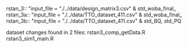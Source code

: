 
rstan_3::   "input_file = "./../data/design_matrix3.csv" & std_woba_final_
rstan_3a::  "input_file = "./../data/TTO_dataset_411.csv" & std_woba_final_ 
rstan_3b::  "input_file = "./../data/TTO_dataset_411.csv" & std_BQ, std_PQ 

dataset changes found in 2 files:
  rstan3_comp_getData.R
  rstan3_sim1_main.R

